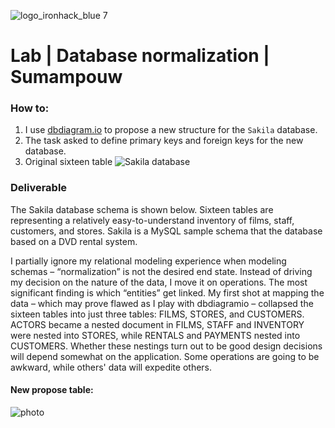 ![logo_ironhack_blue 7](https://user-images.githubusercontent.com/23629340/40541063-a07a0a8a-601a-11e8-91b5-2f13e4e6b441.png)

# Lab | Database normalization | Sumampouw

### How to:

1. I use [dbdiagram.io](https://dbdiagram.io/home) to propose a new structure for the `Sakila` database.
2. The task asked to define primary keys and foreign keys for the new database.
3. Original sixteen table ![Sakila database](https://education-team-2020.s3-eu-west-1.amazonaws.com/data-analytics/3.4-lab-sakila-normalization.png)

### Deliverable

The Sakila database schema is shown below. Sixteen tables are representing a relatively easy-to-understand inventory of films, staff, customers, and stores. Sakila is a MySQL sample schema that the database based on a DVD rental system. 

I partially ignore my relational modeling experience when modeling schemas – “normalization” is not the desired end state. Instead of driving my decision on the nature of the data, I move it on operations. The most significant finding is which “entities” get linked. My first shot at mapping the data – which may prove flawed as I play with dbdiagramio – collapsed the sixteen tables into just three tables: FILMS, STORES, and CUSTOMERS. ACTORS became a nested document in FILMS, STAFF and INVENTORY were nested into STORES, while RENTALS and PAYMENTS nested into CUSTOMERS.   Whether these nestings turn out to be good design decisions will depend somewhat on the application. Some operations are going to be awkward, while others' data will expedite others.

#### New propose table: 
![photo](https://github.com/sumampouw/lab-database-normalization.png)
